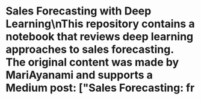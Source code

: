 # Sales Forecasting with Deep Learning\nThis repository contains a notebook that reviews deep learning approaches to sales forecasting. The original content was made by MariAyanami and supports a Medium post: ["Sales Forecasting: fr
